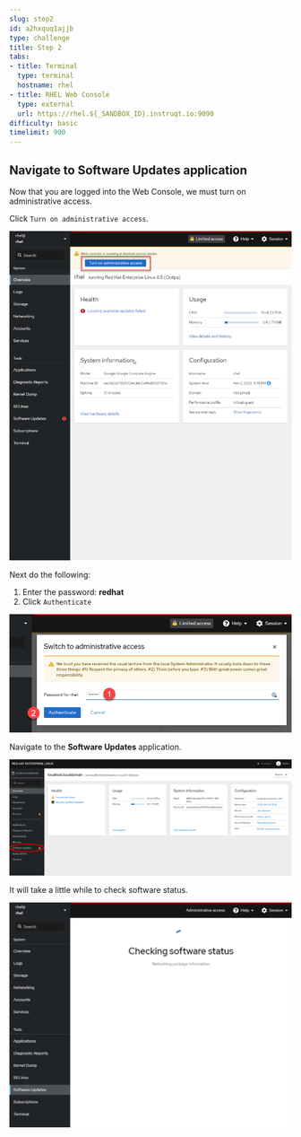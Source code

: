 ```yaml
---
slug: step2
id: a2hxquq1ajjb
type: challenge
title: Step 2
tabs:
- title: Terminal
  type: terminal
  hostname: rhel
- title: RHEL Web Console
  type: external
  url: https://rhel.${_SANDBOX_ID}.instruqt.io:9090
difficulty: basic
timelimit: 900
---
```

## Navigate to Software Updates application

Now that you are logged into the Web Console, we must turn on administrative access.

Click `Turn on administrative access`.

![admin access](../assets/turn-on-admin.png)

Next do the following:

1) Enter the password: **redhat**
2) Click `Authenticate`

![auth](../assets/auth.png)

Navigate to the **Software Updates** application.

![Navigate to Software Updates](../assets/Nav-Updates.png)

It will take a little while to check software status.

![check](../assets/checking.png)
